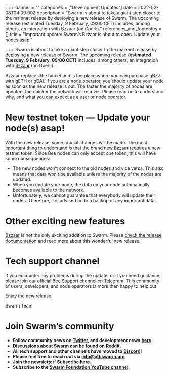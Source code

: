 +++
banner = ""
categories = ["Development Updates"]
date = 2022-02-08T04:00:00Z
description = "Swarm is about to take a giant step closer to the mainnet release by deploying a new release of Swarm. The upcoming release (estimated Tuesday, 9 February, 09:00 CET) includes, among others, an integration with Bzzaar (on Goerli)."
references_and_footnotes = []
title = "Important update: Swarm’s Bzzaar is about to open. Update your nodes asap."

+++
Swarm is about to take a giant step closer to the mainnet release by deploying a new release of Swarm. The upcoming release **(estimated Tuesday, 9 February, 09:00 CET)** includes, among others, an integration with [Bzzaar](https://bzz.ethswarm.org/) (on Goerli).

Bzzaar replaces the faucet and is the place where you can purchase gBZZ with gETH or gDAI. If you are a node operator, you should update your node as soon as the new release is out. The faster the majority of nodes are updated, the quicker the network will recover. Please read on to understand why, and what you can expect as a user or node operator.

# New testnet token — Update your node(s) asap!

With the new release, some crucial changes will be made. The most important thing to understand is that the brand new Bzzaar requires a new testnet token. Since Bee nodes can only accept one token, this will have some consequences:

* The new nodes won’t connect to the old nodes and vice versa. This also means that data won’t be available unless the majority of the nodes are updated.
* When you update your node, the data on your node automatically becomes available to the network.
* Unfortunately, we cannot guarantee that everybody will update their nodes. Therefore, it is advised to do a backup of any important data.

# **Other exciting new features**

[Bzzaar](https://bzz.ethswarm.org/) is not the only exciting addition to Swarm. Please [check the release documentation](https://github.com/ethersphere/bee/releases/tag/v0.5.0) and read more about this wonderful new release.

# Tech support channel

If you encounter any problems during the update, or if you need guidance, please join our official [Bee Support channel on Telegram](https://t.me/joinchat/LTr8vBf8JshNlAD3m9BGJQ). This community of users, developers, and node operators is more than happy to help out.

Enjoy the new release.

Swarm Team

# Join Swarm’s community

* **Follow community news on** [**Twitter**](https://twitter.com/ethswarmhive)**, and development news** [**here**](https://twitter.com/ethswarm)**.**
* **Discussions about Swarm can be found on** [**Reddit**](https://www.reddit.com/r/ethswarm/)**.**
* **All tech support and other channels have moved to** [**Discord**](https://discord.gg/wdghaQsGq5)**!**
* **Please feel free to reach out via info@ethswarm.org**
* **Join the newsletter!** [**Subscribe here**](https://www.ethswarm.org/newsletter.html)**.**
* **Subscribe to the** [**Swarm Foundation YouTube channel**](https://www.youtube.com/channel/UCu6ywn9MTqdREuE6xuRkskA/videos)**.**